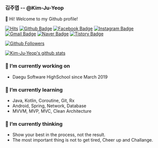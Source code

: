 ### 김주엽 -- @Kim-Ju-Yeop 

👋 Hi! Welcome to my Github profile!

[![Hits](https://hits.seeyoufarm.com/api/count/incr/badge.svg?url=https%3A%2F%2Fgithub.com%2FKim-Ju-Yeop)](https://hits.seeyoufarm.com)
[![Github Badge](https://img.shields.io/badge/-Github-000?style=flat-square&logo=Github&logoColor=white&link=https://github.com/Kim-Ju-Yeop)](https://github.com/Kim-Ju-Yeop)
[![Facebook Badge](https://img.shields.io/badge/-Facebook-1877f2?style=flat-square&logo=facebook&logoColor=white&link=https://www.facebook.com/profile.php?id=100010322945153)](https://www.facebook.com/profile.php?id=100010322945153)
[![Instagram Badge](https://img.shields.io/badge/-Instagram-dd2a7b?style=flat-square&logo=instagram&logoColor=white&link=https://www.instagram.com/juyeop03/)](https://www.instagram.com/juyeop03)
[![Gmail Badge](https://img.shields.io/badge/-Gmail-c14438?style=flat-square&logo=Gmail&logoColor=white&link=mailto:kjy031104@gmail.com)](mailto:kjy031104@gmail.com) 
[![Naver Badge](https://img.shields.io/badge/-NAVER-green?style=flat-square&link=https://blog.naver.com/kjy13299)](https://blog.naver.com/kjy13299)
[![Tistory Badge](https://img.shields.io/badge/-Tistory-orange?style=flat-square&link=https://juyeop.tistory.com/)](https://juyeop.tistory.com/)

[![Github Followers](https://img.shields.io/github/followers/Kim-Ju-Yeop?color=06d6a0&label=Github%20Followers&style=for-the-badge)](https://github.com/Kim-Ju-Yeop?tab=followers)

[![Kim-Ju-Yeop's github stats](https://github-readme-stats.vercel.app/api?username=Kim-Ju-Yeop&show_icons=true&hide_border=true)](https://github.com/Kim-Ju-Yeop)

### 🔭 I’m currently working on 
- Daegu Software HighSchool since March 2019

### 🌱 I’m currently learning
- Java, Kotlin, Coroutine, Git, Rx
- Android, Spring, Network, Database
- MVVM, MVP, MVC, Clean Architecture

### 💬 I’m currently thinking
- Show your best in the process, not the result.
- The most important thing is not to get tired, Cheer up and Challange.
